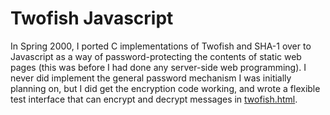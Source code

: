 Twofish Javascript
==================

In Spring 2000, I ported C implementations of Twofish and SHA-1 over to
Javascript as a way of password-protecting the contents of static web pages
(this was before I had done any server-side web programming). I never did
implement the general password mechanism I was initially planning on, but I did
get the encryption code working, and wrote a flexible test interface that can
encrypt and decrypt messages in
[twofish.html](https://russ.yanofsky.org/twofish/twofish.html).
